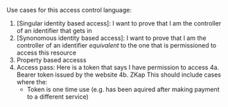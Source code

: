 Use cases for this access control language:
1. [Singular identity based access]: I want to prove that I am the controller of an identifier that gets in
2. [Synonomous identity based access]: I want to prove that I am the controller of an identifier *equivalent* to the
   one that is permissioned to access this resource
3. Property based accesss
4. Access pass: Here is a token that says I have permission to access
   4a. Bearer token issued by the website
   4b. ZKap
  This should include cases where the:
   - Token is one time use (e.g. has been aquired after making payment to a different service)






